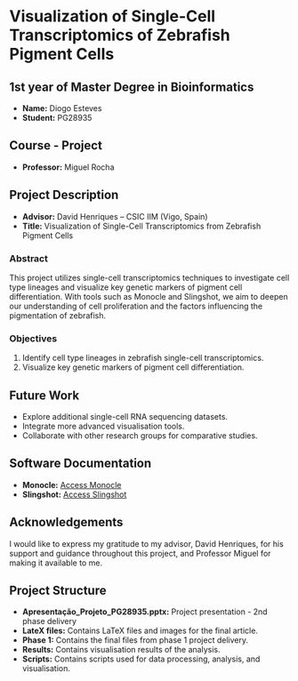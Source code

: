 # Visualization of Single-Cell Transcriptomics of Zebrafish Pigment Cells

## 1st year of Master Degree in Bioinformatics

- **Name:** Diogo Esteves
- **Student:** PG28935

## Course - Project

- **Professor:** Miguel Rocha

## Project Description

- **Advisor:** David Henriques – CSIC IIM (Vigo, Spain)
- **Title:** Visualization of Single-Cell Transcriptomics from Zebrafish Pigment Cells

### Abstract

This project utilizes single-cell transcriptomics techniques to investigate cell type lineages and visualize key genetic markers of pigment cell differentiation. With tools such as Monocle and Slingshot, we aim to deepen our understanding of cell proliferation and the factors influencing the pigmentation of zebrafish.

### Objectives

1. Identify cell type lineages in zebrafish single-cell transcriptomics.
2. Visualize key genetic markers of pigment cell differentiation.

## Future Work

- Explore additional single-cell RNA sequencing datasets.
- Integrate more advanced visualisation tools.
- Collaborate with other research groups for comparative studies.

## Software Documentation

- **Monocle:** [Access Monocle](https://cole-trapnell-lab.github.io/monocle-release/)
- **Slingshot:** [Access Slingshot](https://bioconductor.org/packages/devel/bioc/vignettes/slingshot/inst/doc/vignette.html)

## Acknowledgements

I would like to express my gratitude to my advisor, David Henriques, for his support and guidance throughout this project, and Professor Miguel for making it available to me.

## Project Structure

- **Apresentação_Projeto_PG28935.pptx:** Project presentation - 2nd phase delivery
- **LateX files:** Contains LaTeX files and images for the final article.
- **Phase 1:** Contains the final files from phase 1 project delivery.
- **Results:** Contains visualisation results of the analysis.
- **Scripts:** Contains scripts used for data processing, analysis, and visualisation.
